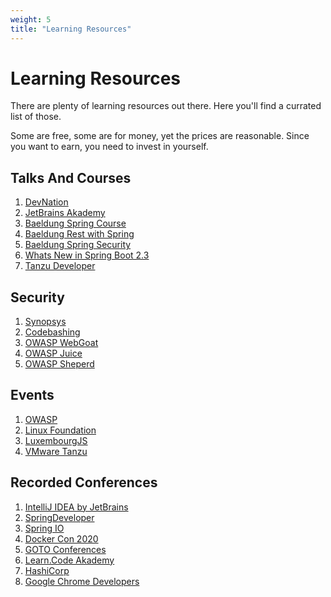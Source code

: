 ```yaml
---
weight: 5
title: "Learning Resources"
---
```

# Learning Resources

There are plenty of learning resources out there. Here you'll find a currated list of those.

Some are free, some are for money, yet the prices are reasonable. 
Since you want to earn, you need to invest in yourself.

## Talks And Courses

1. [DevNation](https://developers.redhat.com/devnation/)
1. [JetBrains Akademy](https://www.jetbrains.com/academy/)
1. [Baeldung Spring Course](https://www.baeldung.com/learn-spring-course)
1. [Baeldung Rest with Spring](https://www.baeldung.com/rest-with-spring-course)
1. [Baeldung Spring Security](https://www.baeldung.com/learn-spring-security-course)
1. [Whats New in Spring Boot 2.3](https://www.youtube.com/watch?v=WL7U-yGfUXA)
1. [Tanzu Developer](https://tanzu.vmware.com/developer/)

## Security

1. [Synopsys](https://www.synopsys.com/software-integrity/training/elearning.html)
1. [Codebashing](https://www.checkmarx.com/products/codebashing)
1. [OWASP WebGoat](https://owasp.org/www-project-webgoat/)
1. [OWASP Juice](https://owasp.org/www-project-juice-shop/)
1. [OWASP Sheperd](https://owasp.org/www-project-security-shepherd/)

## Events

1. [OWASP](https://owasp.org/events/)
1. [Linux Foundation](https://events.linuxfoundation.org/)
1. [LuxembourgJS](https://luxembourgjs.com/)
1. [VMware Tanzu](https://tanzu.vmware.com/events)

## Recorded Conferences

1. [IntelliJ IDEA by JetBrains](https://www.youtube.com/channel/UC4ogdcPcIAOOMJktgBMhQnQ)
1. [SpringDeveloper](https://www.youtube.com/user/SpringSourceDev)
1. [Spring IO](https://www.youtube.com/channel/UCLMPXsvSrhNPN3i9h-u8PYg)
1. [Docker Con 2020](https://docker.events.cube365.net/docker/dockercon/)
1. [GOTO Conferences](https://www.youtube.com/channel/UCs_tLP3AiwYKwdUHpltJPuA)
1. [Learn.Code Akademy](https://www.youtube.com/channel/UCVTlvUkGslCV_h-nSAId8Sw)
1. [HashiCorp](https://www.youtube.com/channel/UC-AdvAxaagE9W2f0webyNUQ)
1. [Google Chrome Developers](https://www.youtube.com/channel/UCnUYZLuoy1rq1aVMwx4aTzw)
